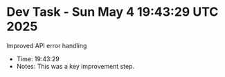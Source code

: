 # Dev Task - Sun May  4 19:43:29 UTC 2025
Improved API error handling
- Time: 19:43:29
- Notes: This was a key improvement step.
